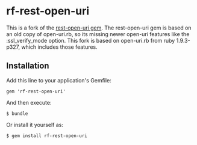 # rf-rest-open-uri

This is a fork of the [rest-open-uri gem](http://rubygems.org/gems/rest-open-uri). The rest-open-uri gem is based on an old copy of open-uri.rb, so its missing newer open-uri features like the :ssl_verify_mode option. This fork is based on open-uri.rb from ruby 1.9.3-p327, which includes those features.

## Installation

Add this line to your application's Gemfile:

    gem 'rf-rest-open-uri'

And then execute:

    $ bundle

Or install it yourself as:

    $ gem install rf-rest-open-uri
